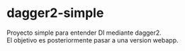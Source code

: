 # dagger2-simple

Proyecto simple para entender DI mediante dagger2.  
El objetivo es posteriormente pasar a una version webapp.
